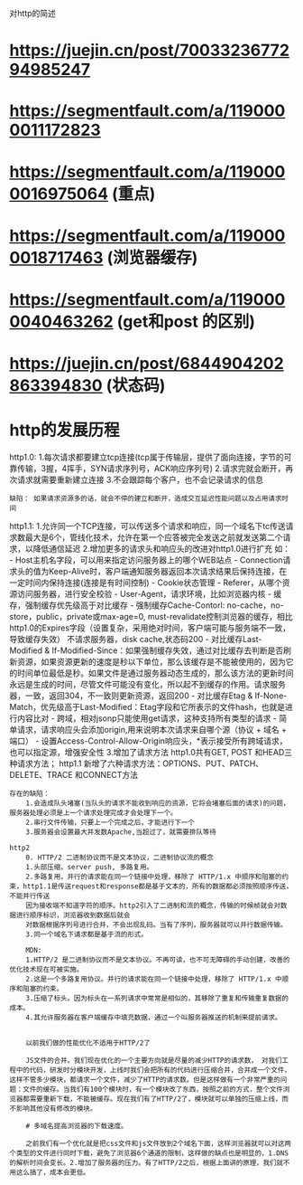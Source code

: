 对http的简述

# https://juejin.cn/post/7003323677294985247

# https://segmentfault.com/a/1190000011172823

# https://segmentfault.com/a/1190000016975064 (重点)

# https://segmentfault.com/a/1190000018717463 (浏览器缓存)

# https://segmentfault.com/a/1190000040463262 (get和post 的区别)

# https://juejin.cn/post/6844904202863394830 (状态码)



# http的发展历程

http1.0:
    1.每次请求都要建立tcp连接(tcp属于传输层，提供了面向连接，字节的可靠传输，3握，4挥手，SYN请求序列号，ACK响应序列号)
    2.请求完就会断开，再次请求就需要重新建立连接
    3.不会跟踪每个客户，也不会记录请求的信息

    缺陷： 如果请求资源多的话，就会不停的建立和断开，造成交互延迟性能问题以及占用请求时间

http1.1:
    1.允许同一个TCP连接，可以传送多个请求和响应，同一个域名下tc传送请求数最大是6个，管线化技术，允许在第一个应答被完全发送之前就发送第二个请求，以降低通信延迟
    2.增加更多的请求头和响应头的改进对http1.0进行扩充
    如： 
        - Host主机名字段，可以用来指定访问服务器上的哪个WEB站点
        - Connection请求头的值为Keep-Alive时，客户端通知服务器返回本次请求结果后保持连接，在一定时间内保持连接(连接是有时间控制)
        - Cookie状态管理
        - Referer，从哪个资源访问服务器，进行安全校验
        - User-Agent，请求环境，比如浏览器内核
        - 缓存，强制缓存优先级高于对比缓存
            - 强制缓存Cache-Contorl: no-cache，no-store，public，private或max-age=0, must-revalidate控制浏览器的缓存，相比http1.0的Expires字段（设置复杂，采用绝对时间，客户端可能与服务端不一致，导致缓存失效） 不请求服务器，disk cache,状态码200
            - 对比缓存Last-Modified & If-Modified-Since：如果强制缓存失效，通过对比缓存去判断是否刷新资源，如果资源更新的速度是秒以下单位，那么该缓存是不能被使用的，因为它的时间单位最低是秒。如果文件是通过服务器动态生成的，那么该方法的更新时间永远是生成的时间，尽管文件可能没有变化，所以起不到缓存的作用。请求服务器，一致，返回304，不一致则更新资源，返回200
            - 对比缓存Etag & If-None-Match，优先级高于Last-Modified：Etag字段和它所表示的文件hash，也就是进行内容比对
        - 跨域，相对jsonp只能使用get请求，这种支持所有类型的请求
            - 简单请求，请求响应头会添加origin,用来说明本次请求来自哪个源（协议 + 域名 + 端口）
            - 设置Access-Control-Allow-Origin响应头，*表示接受所有跨域请求，也可以指定源，增强安全性
    3.增加了请求方法
    http1.0共有GET, POST 和HEAD三种请求方法；
    http1.1 新增了六种请求方法：OPTIONS、PUT、PATCH、DELETE、TRACE 和CONNECT方法
    

    存在的缺陷： 
        1.会造成队头堵塞(当队头的请求不能收到响应的资源，它将会堵塞后面的请求)的问题，服务器处理必须是上一个请求处理完成才会处理下一个。
        2.串行文件传输，只要上一个完成之后，才能进行下一个
        3.服务器会设置最大并发数Apache,当超过了，就需要排队等待

    http2
        0. HTTP/2 二进制协议而不是文本协议，二进制协议流的概念
        1.头部压缩，server push, 多路复用。 
        2.多路复用，并行的请求能在同一个链接中处理，移除了 HTTP/1.x 中顺序和阻塞的约束，http1.1是传送request和response都是基于文本的，所有的数据都必须按照顺序传送，不能并行传送
        因为接收端不知道字符的顺序。http2引入了二进制和流的概念，传输的时候帧就会对数据进行顺序标识，浏览器收到数据后就会
        对数据根据序列号进行合并，不会出现乱码。当有了序列，服务器就可以并行数据传输。
        3.同一个域名下请求都是基于流的形式。

        MDN:
        1.HTTP/2 是二进制协议而不是文本协议。不再可读，也不可无障碍的手动创建，改善的优化技术现在可被实施。
        2.这是一个多路复用协议。并行的请求能在同一个链接中处理，移除了 HTTP/1.x 中顺序和阻塞的约束。
        3.压缩了标头。因为标头在一系列请求中常常是相似的，其移除了重复和传输重复数据的成本。
        4.其允许服务器在客户端缓存中填充数据，通过一个叫服务器推送的机制来提前请求。


        以前我们做的性能优化不适用于HTTP/2了

        JS文件的合并。我们现在优化的一个主要方向就是尽量的减少HTTP的请求数， 对我们工程中的代码，研发时分模块开发，上线时我们会把所有的代码进行压缩合并，合并成一个文件，这样不管多少模块，都请求一个文件，减少了HTTP的请求数。但是这样做有一个非常严重的问题：文件的缓存。当我们有100个模块时，有一个模块改了东西，按照之前的方式，整个文件浏览器都需要重新下载，不能被缓存。现在我们有了HTTP/2了，模块就可以单独的压缩上线，而不影响其他没有修改的模块。

        # 多域名提高浏览器的下载速度。

        之前我们有一个优化就是把css文件和js文件放到2个域名下面，这样浏览器就可以对这两个类型的文件进行同时下载，避免了浏览器6个通道的限制，这样做的缺点也是明显的，1.DNS的解析时间会变长。2.增加了服务器的压力。有了HTTP/2之后，根据上面讲的原理，我们就不用这么搞了，成本会更低。







